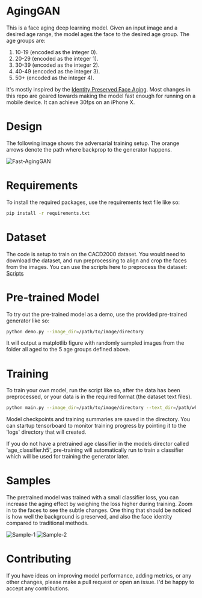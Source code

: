 # AgingGAN

This is a face aging deep learning model. Given an input image and a desired age range, the model ages the face to the desired age group. The age groups are:
1. 10-19 (encoded as the integer 0).
2. 20-29 (encoded as the integer 1).
3. 30-39 (encoded as the integer 2).
4. 40-49 (encoded as the integer 3).
5. 50+ (encoded as the integer 4).

It's mostly inspired by the [Identity Preserved Face Aging](http://openaccess.thecvf.com/content_cvpr_2018/papers/Wang_Face_Aging_With_CVPR_2018_paper.pdf). Most changes in this repo are geared towards making the model fast enough for running on a mobile device. It can achieve 30fps on an iPhone X.

# Design
The following image shows the adversarial training setup. The orange arrows denote the path where backprop to the generator happens.

<p align="center">
  
![Fast-AgingGAN](https://user-images.githubusercontent.com/4294680/71646087-5fd13a80-2ce2-11ea-8d5b-055d202ad1f1.png)

</p>

# Requirements
To install the required packages, use the requirements text file like so:
```bash
pip install -r requirements.txt
```

# Dataset
The code is setup to train on the CACD2000 dataset. You would need to download the dataset, and run preprocessing to align and crop the faces from the images. You can use the scripts here to preprocess the dataset: [Scripts](https://github.com/guyuchao/IPCGANs-Pytorch/tree/master/preprocess)

# Pre-trained Model
To try out the pre-trained model as a demo, use the provided pre-trained generator like so:
```bash
python demo.py --image_dir=/path/to/image/directory
```
It will output a matplotlib figure with randomly sampled images from the folder all aged to the 5 age groups defined above.

# Training
To train your own model, run the script like so, after the data has been preprocessed, or your data is in the required format (the dataset text files).
```bash
python main.py --image_dir=/path/to/image/directory --text_dir=/path/where/the/text/files/are --batch_size=24 --epochs=100 --img_size=128 --num_classes=5 --lr=1e-4 --save_iter=200
```
Model checkpoints and training summaries are saved in the directory. You can startup tensorboard to monitor training progress by pointing it to the 'logs' directory that will created.

If you do not have a pretrained age classifier in the models director called 'age_classifier.h5', pre-training will automatically run to train a classifier which will be used for training the generator later.

# Samples
The pretrained model was trained with a small classifier loss, you can increase the aging effect by weighing the loss higher during training. Zoom in to the faces to see the subtle changes. One thing that should be noticed is how well the background is preserved, and also the face identity compared to traditional methods.

![Sample-1](https://user-images.githubusercontent.com/4294680/71646298-65308400-2ce6-11ea-9234-2c0e738c3b93.png)
![Sample-2](https://user-images.githubusercontent.com/4294680/71646319-de2fdb80-2ce6-11ea-97fa-cc63f58bbb5e.png)

# Contributing
If you have ideas on improving model performance, adding metrics, or any other changes, please make a pull request or open an issue. I'd be happy to accept any contributions.

